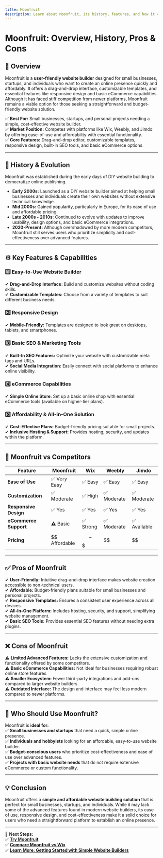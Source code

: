 ```yaml
---
title: Moonfruit
description: Learn about Moonfruit, its history, features, and how it compares to other website builders.
---
```


# **Moonfruit: Overview, History, Pros & Cons**

## **📌 Overview**  
Moonfruit is a **user-friendly website builder** designed for small businesses, startups, and individuals who want to create an online presence quickly and affordably. It offers a drag-and-drop interface, customizable templates, and essential features like responsive design and basic eCommerce capabilities. Although it has faced stiff competition from newer platforms, Moonfruit remains a viable option for those seeking a straightforward and budget-friendly website solution.

✅ **Best For:** Small businesses, startups, and personal projects needing a simple, cost-effective website builder.  
✅ **Market Position:** Competes with platforms like Wix, Weebly, and Jimdo by offering ease-of-use and affordability with essential functionality.  
✅ **Core Features:** Drag-and-drop editor, customizable templates, responsive design, built-in SEO tools, and basic eCommerce options.

---

## **📜 History & Evolution**  
Moonfruit was established during the early days of DIY website building to democratize online publishing.

- **Early 2000s:** Launched as a DIY website builder aimed at helping small businesses and individuals create their own websites without extensive technical knowledge.
- **Mid 2000s:** Gained popularity, particularly in Europe, for its ease of use and affordable pricing.
- **Late 2000s - 2010s:** Continued to evolve with updates to improve usability, design options, and basic eCommerce integrations.
- **2020-Present:** Although overshadowed by more modern competitors, Moonfruit still serves users who prioritize simplicity and cost-effectiveness over advanced features.

---

## **⚙️ Key Features & Capabilities**

### **1️⃣ Easy-to-Use Website Builder**
✔ **Drag-and-Drop Interface:** Build and customize websites without coding skills.  
✔ **Customizable Templates:** Choose from a variety of templates to suit different business needs.

### **2️⃣ Responsive Design**
✔ **Mobile-Friendly:** Templates are designed to look great on desktops, tablets, and smartphones.

### **3️⃣ Basic SEO & Marketing Tools**
✔ **Built-In SEO Features:** Optimize your website with customizable meta tags and URLs.  
✔ **Social Media Integration:** Easily connect with social platforms to enhance online visibility.

### **4️⃣ eCommerce Capabilities**
✔ **Simple Online Store:** Set up a basic online shop with essential eCommerce tools (available on higher-tier plans).

### **5️⃣ Affordability & All-in-One Solution**
✔ **Cost-Effective Plans:** Budget-friendly pricing suitable for small projects.  
✔ **Inclusive Hosting & Support:** Provides hosting, security, and updates within the platform.

---

## **🔄 Moonfruit vs Competitors**

| Feature                   | Moonfruit      | Wix             | Weebly           | Jimdo            |
|---------------------------|----------------|-----------------|------------------|------------------|
| **Ease of Use**           | ✅ Very Easy   | ✅ Easy         | ✅ Easy          | ✅ Easy          |
| **Customization**         | ✅ Moderate    | ✅ High         | ✅ Moderate      | ✅ Moderate      |
| **Responsive Design**     | ✅ Yes         | ✅ Yes          | ✅ Yes           | ✅ Yes           |
| **eCommerce Support**     | ⚠ Basic       | ✅ Strong       | ✅ Moderate      | ✅ Available     |
| **Pricing**               | $$ Affordable  | $$-$$$         | $$               | $$               |

---

## **✅ Pros of Moonfruit**  
✔ **User-Friendly:** Intuitive drag-and-drop interface makes website creation accessible to non-technical users.  
✔ **Affordable:** Budget-friendly plans suitable for small businesses and personal projects.  
✔ **Responsive Templates:** Ensures a consistent user experience across all devices.  
✔ **All-In-One Platform:** Includes hosting, security, and support, simplifying website management.  
✔ **Basic SEO Tools:** Provides essential SEO features without needing extra plugins.

---

## **❌ Cons of Moonfruit**  
⚠ **Limited Advanced Features:** Lacks the extensive customization and functionality offered by some competitors.  
⚠ **Basic eCommerce Capabilities:** Not ideal for businesses requiring robust online store features.  
⚠ **Smaller Ecosystem:** Fewer third-party integrations and add-ons compared to larger website builders.  
⚠ **Outdated Interface:** The design and interface may feel less modern compared to newer platforms.

---

## **🎯 Who Should Use Moonfruit?**  
Moonfruit is **ideal for:**  
✅ **Small businesses and startups** that need a quick, simple online presence.  
✅ **Individuals and hobbyists** looking for an affordable, easy-to-use website builder.  
✅ **Budget-conscious users** who prioritize cost-effectiveness and ease of use over advanced features.  
✅ **Projects with basic website needs** that do not require extensive eCommerce or custom functionality.

---

## **💡 Conclusion**  
Moonfruit offers a **simple and affordable website building solution** that is perfect for small businesses, startups, and individuals. While it may lack some of the advanced features found in modern website builders, its ease of use, responsive design, and cost-effectiveness make it a solid choice for users who need a straightforward platform to establish an online presence.

---

🚀 **Next Steps:**  
✅ **[Try Moonfruit](https://www.moonfruit.com/)**  
✅ **[Compare Moonfruit vs Wix](#)**  
✅ **[Learn More: Getting Started with Simple Website Builders](#)**
